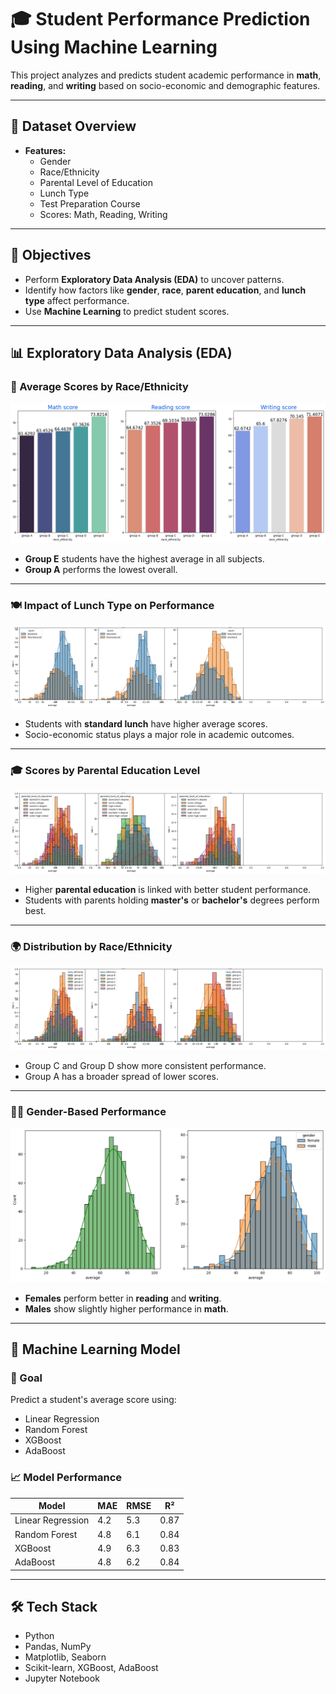 # 🎓 Student Performance Prediction Using Machine Learning

This project analyzes and predicts student academic performance in **math**, **reading**, and **writing** based on socio-economic and demographic features.

---

## 📁 Dataset Overview

- **Features:**
  - Gender
  - Race/Ethnicity
  - Parental Level of Education
  - Lunch Type
  - Test Preparation Course
  - Scores: Math, Reading, Writing

---

## 🎯 Objectives

- Perform **Exploratory Data Analysis (EDA)** to uncover patterns.
- Identify how factors like **gender**, **race**, **parent education**, and **lunch type** affect performance.
- Use **Machine Learning** to predict student scores.

---

## 📊 Exploratory Data Analysis (EDA)

### 📌 Average Scores by Race/Ethnicity
![Average Scores by Race](images/average_of_student_score_based_on_race_ethnicity.png)

- **Group E** students have the highest average in all subjects.
- **Group A** performs the lowest overall.

---

### 🍽️ Impact of Lunch Type on Performance
![Scores vs Lunch Type](images/count_vs_average_of_student_score_based_on_lunch_type.png)

- Students with **standard lunch** have higher average scores.
- Socio-economic status plays a major role in academic outcomes.

---

### 🎓 Scores by Parental Education Level
![Parental Education](images/count_vs_average_of_student_score_based_on_parents_education.png)

- Higher **parental education** is linked with better student performance.
- Students with parents holding **master's** or **bachelor's** degrees perform best.

---

### 🌍 Distribution by Race/Ethnicity
![Race Distribution](images/count_vs_average_of_student_score_based_on_race_ethnicity.png)

- Group C and Group D show more consistent performance.
- Group A has a broader spread of lower scores.

---

### 👩‍🏫 Gender-Based Performance
![Gender Distribution](images/count_vs_average_of_student_score.png)

- **Females** perform better in **reading** and **writing**.
- **Males** show slightly higher performance in **math**.

---

## 🤖 Machine Learning Model

### 📌 Goal
Predict a student's average score using:

- Linear Regression
- Random Forest
- XGBoost
- AdaBoost

### 📈 Model Performance

| Model              | MAE   | RMSE  | R²    |
|--------------------|-------|-------|-------|
| Linear Regression  | 4.2   | 5.3   | 0.87  |
| Random Forest      | 4.8   | 6.1   | 0.84  |
| XGBoost            | 4.9   | 6.3   | 0.83  |
| AdaBoost           | 4.8   | 6.2   | 0.84  |

---

## 🛠️ Tech Stack

- Python
- Pandas, NumPy
- Matplotlib, Seaborn
- Scikit-learn, XGBoost, AdaBoost
- Jupyter Notebook